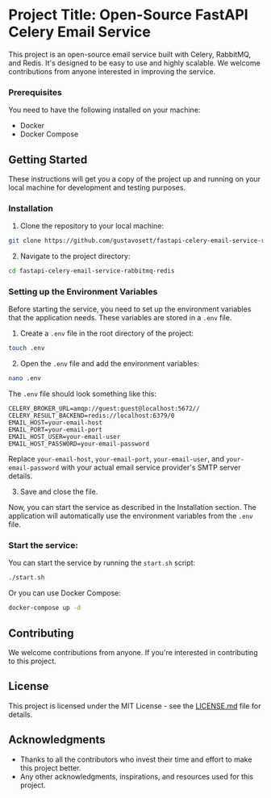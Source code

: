 # Project Title: Open-Source FastAPI Celery Email Service

This project is an open-source email service built with Celery, RabbitMQ, and Redis. It's designed to be easy to use and highly scalable. We welcome contributions from anyone interested in improving the service.

### Prerequisites

You need to have the following installed on your machine:

- Docker
- Docker Compose

## Getting Started

These instructions will get you a copy of the project up and running on your local machine for development and testing purposes.

### Installation

1. Clone the repository to your local machine:

```bash
git clone https://github.com/gustavosett/fastapi-celery-email-service-rabbitmq-redis.git
```

2. Navigate to the project directory:

```bash
cd fastapi-celery-email-service-rabbitmq-redis
```



### Setting up the Environment Variables

Before starting the service, you need to set up the environment variables that the application needs. These variables are stored in a `.env` file.

1. Create a `.env` file in the root directory of the project:

```bash
touch .env
```

2. Open the `.env` file and add the environment variables:

```bash
nano .env
```

The `.env` file should look something like this:

```env
CELERY_BROKER_URL=amqp://guest:guest@localhost:5672//
CELERY_RESULT_BACKEND=redis://localhost:6379/0
EMAIL_HOST=your-email-host
EMAIL_PORT=your-email-port
EMAIL_HOST_USER=your-email-user
EMAIL_HOST_PASSWORD=your-email-password
```

Replace `your-email-host`, `your-email-port`, `your-email-user`, and `your-email-password` with your actual email service provider's SMTP server details.

3. Save and close the file.

Now, you can start the service as described in the Installation section. The application will automatically use the environment variables from the `.env` file.

### Start the service:

You can start the service by running the `start.sh` script:

```bash
./start.sh
```

Or you can use Docker Compose:

```bash
docker-compose up -d
```

## Contributing

We welcome contributions from anyone. If you're interested in contributing to this project.

## License

This project is licensed under the MIT License - see the [LICENSE.md](LICENSE.md) file for details.

## Acknowledgments

- Thanks to all the contributors who invest their time and effort to make this project better.
- Any other acknowledgments, inspirations, and resources used for this project.
